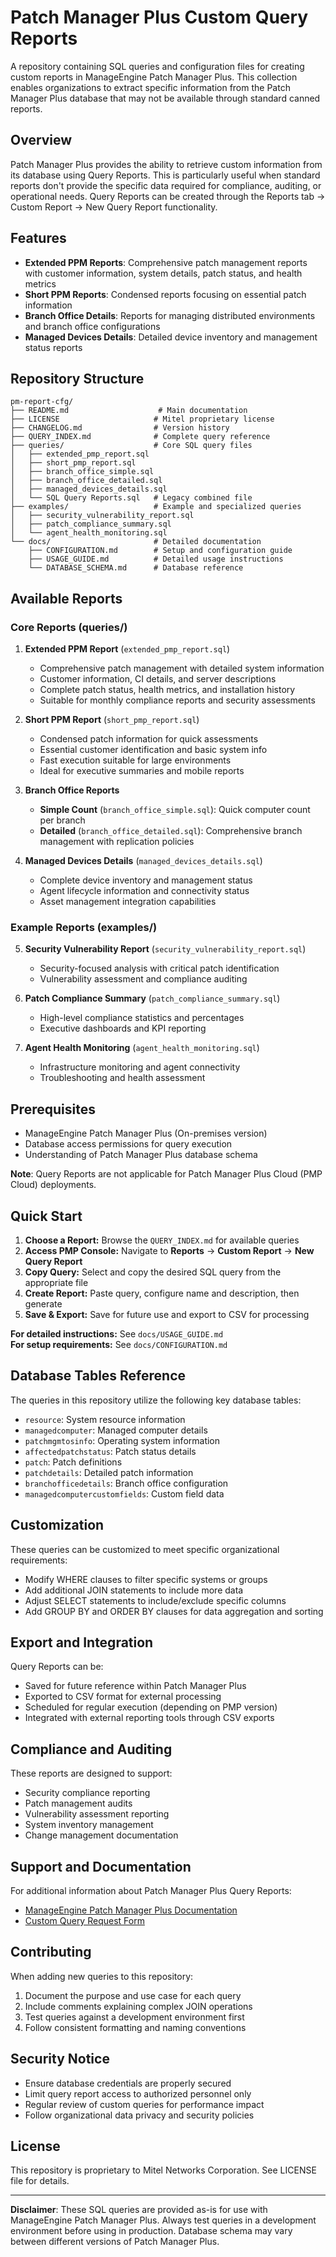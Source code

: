 # Patch Manager Plus Custom Query Reports

A repository containing SQL queries and configuration files for creating custom reports in ManageEngine Patch Manager Plus. This collection enables organizations to extract specific information from the Patch Manager Plus database that may not be available through standard canned reports.

## Overview

Patch Manager Plus provides the ability to retrieve custom information from its database using Query Reports. This is particularly useful when standard reports don't provide the specific data required for compliance, auditing, or operational needs. Query Reports can be created through the Reports tab → Custom Report → New Query Report functionality.

## Features

- **Extended PPM Reports**: Comprehensive patch management reports with customer information, system details, patch status, and health metrics
- **Short PPM Reports**: Condensed reports focusing on essential patch information
- **Branch Office Details**: Reports for managing distributed environments and branch office configurations
- **Managed Devices Details**: Detailed device inventory and management status reports

## Repository Structure

```
pm-report-cfg/
├── README.md                    # Main documentation
├── LICENSE                     # Mitel proprietary license
├── CHANGELOG.md                # Version history
├── QUERY_INDEX.md              # Complete query reference
├── queries/                    # Core SQL query files
│   ├── extended_pmp_report.sql
│   ├── short_pmp_report.sql
│   ├── branch_office_simple.sql
│   ├── branch_office_detailed.sql
│   ├── managed_devices_details.sql
│   └── SQL Query Reports.sql   # Legacy combined file
├── examples/                   # Example and specialized queries
│   ├── security_vulnerability_report.sql
│   ├── patch_compliance_summary.sql
│   └── agent_health_monitoring.sql
└── docs/                       # Detailed documentation
    ├── CONFIGURATION.md        # Setup and configuration guide
    ├── USAGE_GUIDE.md          # Detailed usage instructions
    └── DATABASE_SCHEMA.md      # Database reference
```

## Available Reports

### Core Reports (queries/)

1. **Extended PPM Report** (`extended_pmp_report.sql`)
   - Comprehensive patch management with detailed system information
   - Customer information, CI details, and server descriptions
   - Complete patch status, health metrics, and installation history
   - Suitable for monthly compliance reports and security assessments

2. **Short PPM Report** (`short_pmp_report.sql`)
   - Condensed patch information for quick assessments
   - Essential customer identification and basic system info
   - Fast execution suitable for large environments
   - Ideal for executive summaries and mobile reports

3. **Branch Office Reports** 
   - **Simple Count** (`branch_office_simple.sql`): Quick computer count per branch
   - **Detailed** (`branch_office_detailed.sql`): Comprehensive branch management with replication policies

4. **Managed Devices Details** (`managed_devices_details.sql`)
   - Complete device inventory and management status
   - Agent lifecycle information and connectivity status
   - Asset management integration capabilities

### Example Reports (examples/)

5. **Security Vulnerability Report** (`security_vulnerability_report.sql`)
   - Security-focused analysis with critical patch identification
   - Vulnerability assessment and compliance auditing

6. **Patch Compliance Summary** (`patch_compliance_summary.sql`)
   - High-level compliance statistics and percentages
   - Executive dashboards and KPI reporting

7. **Agent Health Monitoring** (`agent_health_monitoring.sql`)
   - Infrastructure monitoring and agent connectivity
   - Troubleshooting and health assessment

## Prerequisites

- ManageEngine Patch Manager Plus (On-premises version)
- Database access permissions for query execution
- Understanding of Patch Manager Plus database schema

**Note**: Query Reports are not applicable for Patch Manager Plus Cloud (PMP Cloud) deployments.

## Quick Start

1. **Choose a Report:** Browse the `QUERY_INDEX.md` for available queries
2. **Access PMP Console:** Navigate to **Reports** → **Custom Report** → **New Query Report**
3. **Copy Query:** Select and copy the desired SQL query from the appropriate file
4. **Create Report:** Paste query, configure name and description, then generate
5. **Save & Export:** Save for future use and export to CSV for processing

**For detailed instructions:** See `docs/USAGE_GUIDE.md`  
**For setup requirements:** See `docs/CONFIGURATION.md`

## Database Tables Reference

The queries in this repository utilize the following key database tables:
- `resource`: System resource information
- `managedcomputer`: Managed computer details
- `patchmgmtosinfo`: Operating system information
- `affectedpatchstatus`: Patch status details
- `patch`: Patch definitions
- `patchdetails`: Detailed patch information
- `branchofficedetails`: Branch office configuration
- `managedcomputercustomfields`: Custom field data

## Customization

These queries can be customized to meet specific organizational requirements:
- Modify WHERE clauses to filter specific systems or groups
- Add additional JOIN statements to include more data
- Adjust SELECT statements to include/exclude specific columns
- Add GROUP BY and ORDER BY clauses for data aggregation and sorting

## Export and Integration

Query Reports can be:
- Saved for future reference within Patch Manager Plus
- Exported to CSV format for external processing
- Scheduled for regular execution (depending on PMP version)
- Integrated with external reporting tools through CSV exports

## Compliance and Auditing

These reports are designed to support:
- Security compliance reporting
- Patch management audits
- Vulnerability assessment reporting
- System inventory management
- Change management documentation

## Support and Documentation

For additional information about Patch Manager Plus Query Reports:
- [ManageEngine Patch Manager Plus Documentation](https://www.manageengine.com/patch-management/)
- [Custom Query Request Form](https://www.manageengine.com/patch-management/custom-query-request.html)

## Contributing

When adding new queries to this repository:
1. Document the purpose and use case for each query
2. Include comments explaining complex JOIN operations
3. Test queries against a development environment first
4. Follow consistent formatting and naming conventions

## Security Notice

- Ensure database credentials are properly secured
- Limit query report access to authorized personnel only
- Regular review of custom queries for performance impact
- Follow organizational data privacy and security policies

## License

This repository is proprietary to Mitel Networks Corporation. See LICENSE file for details.

---

**Disclaimer**: These SQL queries are provided as-is for use with ManageEngine Patch Manager Plus. Always test queries in a development environment before using in production. Database schema may vary between different versions of Patch Manager Plus.